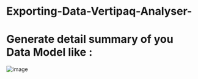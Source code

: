 # Exporting-Data-Vertipaq-Analyser-
# Generate detail summary of you Data Model like :
![image](https://github.com/Arpit-Khatod/Exporting-Data-Vertipaq-Analyser-/assets/138649756/31fb5f5a-1443-4657-bbb7-73626ead822f)
